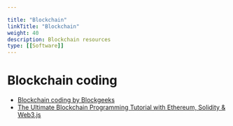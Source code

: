 ```yaml
---

title: "Blockchain"  
linkTitle: "Blockchain"  
weight: 40  
description: Blockchain resources
type: [[Software]]
---
```


# Blockchain coding

* [Blockchain coding by Blockgeeks](https://blockgeeks.com/guides/blockchain-coding/)
* [The Ultimate Blockchain Programming Tutorial with Ethereum, Solidity & Web3.js](https://www.dappuniversity.com/articles/blockchain-programming)
